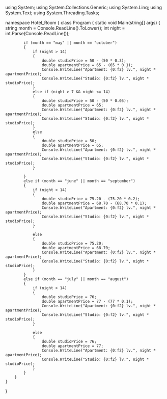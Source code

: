 using System;
using System.Collections.Generic;
using System.Linq;
using System.Text;
using System.Threading.Tasks;

namespace Hotel_Room
{
    class Program
    {
        static void Main(string[] args)
        {
            string month = Console.ReadLine().ToLower();
            int night = int.Parse(Console.ReadLine());

            if (month == "may" || month == "october")
            {
                if (night > 14)
                {
                    double studioPrice = 50 - (50 * 0.3);
                    double apartmentPrice = 65 - (65 * 0.1);
                    Console.WriteLine("Apartment: {0:f2} lv.", night * apartmentPrice);
                    Console.WriteLine("Studio: {0:f2} lv.", night * studioPrice);
                }
                else if (night > 7 && night <= 14)
                {
                    double studioPrice = 50 - (50 * 0.05);
                    double apartmentPrice = 65;
                    Console.WriteLine("Apartment: {0:f2} lv.", night * apartmentPrice);
                    Console.WriteLine("Studio: {0:f2} lv.", night * studioPrice);
                }
                else
                {
                    double studioPrice = 50;
                    double apartmentPrice = 65;
                    Console.WriteLine("Apartment: {0:f2} lv.", night * apartmentPrice);
                    Console.WriteLine("Studio: {0:f2} lv.", night * studioPrice);
                }

            }
            else if (month == "june" || month == "september")
            {
                if (night > 14)
                {
                    double studioPrice = 75.20 - (75.20 * 0.2);
                    double apartmentPrice = 68.70 - (68.70 * 0.1);
                    Console.WriteLine("Apartment: {0:f2} lv.", night * apartmentPrice);
                    Console.WriteLine("Studio: {0:f2} lv.", night * studioPrice);
                }

                else
                {
                    double studioPrice = 75.20;
                    double apartmentPrice = 68.70;
                    Console.WriteLine("Apartment: {0:f2} lv.", night * apartmentPrice);
                    Console.WriteLine("Studio: {0:f2} lv.", night * studioPrice);
                }
            }
            else if (month == "july" || month == "august")
            {
                if (night > 14)
                {
                    double studioPrice = 76;
                    double apartmentPrice = 77 - (77 * 0.1);
                    Console.WriteLine("Apartment: {0:f2} lv.", night * apartmentPrice);
                    Console.WriteLine("Studio: {0:f2} lv.", night * studioPrice);
                }

                else
                {
                    double studioPrice = 76;
                    double apartmentPrice = 77;
                    Console.WriteLine("Apartment: {0:f2} lv.", night * apartmentPrice);
                    Console.WriteLine("Studio: {0:f2} lv.", night * studioPrice);
                }
            }
        }
    }
}
